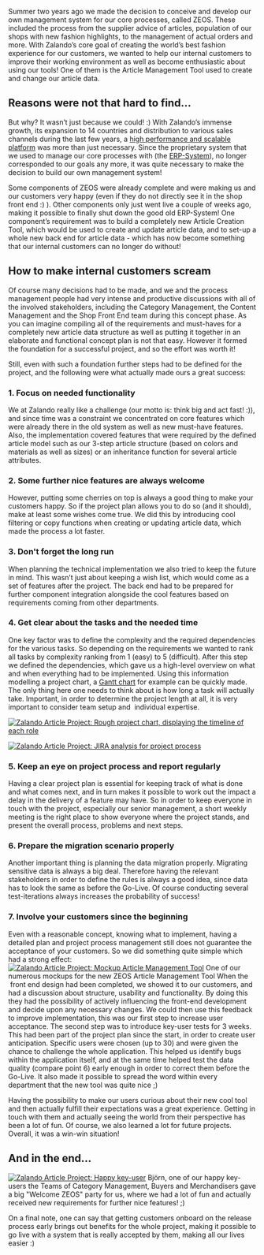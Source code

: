 <!--
.. title: A PM's view on building a ZEOS Article component
.. slug: a-pms-view-on-building-a-article-component
.. date: 2013-06-27 10:09:27
.. tags: Article,Article,Backend,Development,Development,Erp system,Internal customers,Key-user,Product management,Project management,Project planing,Reporting,Zalando
.. author: Artur Weber
.. image: articles_teaser.jpg
-->

Summer two years ago we made the
decision to conceive and develop our own management system for our core
processes, called ZEOS. These included the process from the supplier advice of
articles, population of our shops with new fashion highlights, to the
management of actual orders and more. With Zalando’s core goal of creating the
world’s best fashion experience for our customers, we wanted to help our
internal customers to improve their working environment as well as become
enthusiastic about using our tools! One of them is the Article Management Tool
used to create and change our article data.

<!-- TEASER_END -->

## Reasons were not that hard to find...

But why? It wasn’t just because we could! :) With Zalando’s immense growth, its expansion to 14 countries and distribution to various sales channels during the last few years, a [high performance and scalable platform](http://tech.zalando.com/platform/) was more than just necessary. Since the proprietary system that we used to manage our core processes with (the [ERP-System](http://en.wikipedia.org/wiki/Enterprise_resource_planning)), no longer corresponded to our goals any more, it was quite necessary to make the decision to build our own management system!

Some components of ZEOS were already complete and were making us and our customers very happy (even if they do not directly see it in the shop front end :) ). Other components only just went live a couple of weeks ago, making it possible to finally shut down the good old ERP-System! One component’s requirement was to build a completely new Article Creation Tool, which would be used to create and update article data, and to set-up a whole new back end for article data - which has now become something that our internal customers can no longer do without!

## How to make internal customers scream

Of course many decisions had to be made, and we and the process management people had very intense and productive discussions with all of the involved stakeholders, including the Category Management, the Content Management and the Shop Front End team during this concept phase. As you can imagine compiling all of the requirements and must-haves for a completely new article data structure as well as putting it together in an elaborate and functional concept plan is not that easy. However it formed the foundation for a successful project, and so the effort was worth it!

Still, even with such a foundation further steps had to be defined for the project, and the following were what actually made ours a great success: 

### 1. Focus on needed functionality
We at Zalando really like a challenge (our motto is: think big and act fast! :)), and since time was a constraint we concentrated on core features which were already there in the old system as well as new must-have features. Also, the implementation covered features that were required by the defined article model such as our 3-step article structure (based on colors and materials as well as sizes) or an inheritance function for several article attributes. 

### 2. Some further nice features are always welcome
However, putting some cherries on top is always a good thing to make your customers happy. So if the project plan allows you to do so (and it should), make at least some wishes come true. We did this by introducing cool filtering or copy functions when creating or updating article data, which made the process a lot faster. 

### 3. Don't forget the long run
When planning the technical implementation we also tried to keep the future in mind. This wasn’t just about keeping a wish list, which would come as a set of features after the project. The back end had to be prepared for further component integration alongside the cool features based on requirements coming from other departments. 

### 4. Get clear about the tasks and the needed time
One key factor was to define the complexity and the required dependencies for the various tasks. So depending on the requirements we wanted to rank all tasks by complexity ranking from 1 (easy) to 5 (difficult). After this step we defined the dependencies, which gave us a high-level overview on what and when everything had to be implemented. Using this information modelling a project chart, a [Gantt chart](http://en.wikipedia.org/wiki/Gantt_chart) for example can be quickly made. The only thing here one needs to think about is how long a task will actually take. Important, in order to determine the project length at all, it is very important to consider team setup and  individual expertise. 

[![Zalando Article Project: Rough project chart, displaying the timeline of each role](/files/2013/06/High-Level-Project-Chart.png)](/files/2013/06/High-Level-Project-Chart.png)

 [![Zalando Article Project: JIRA analysis for project process](/files/2013/06/JIRA_Analysis.png)](/files/2013/06/JIRA_Analysis.png)

### 5. Keep an eye on project process and report regularly
Having a clear project plan is essential for keeping track of what is done and what comes next, and in turn makes it possible to work out the impact a delay in the delivery of a feature may have. So in order to keep everyone in touch with the project, especially our senior management, a short weekly meeting is the right place to show everyone where the project stands, and present the overall process, problems and next steps. 

### 6. Prepare the migration scenario properly
Another important thing is planning the data migration properly. Migrating sensitive data is always a big deal. Therefore having the relevant stakeholders in order to define the rules is always a good idea, since data has to look the same as before the Go-Live. Of course conducting several test-iterations always increases the probability of success! 

### 7. Involve your customers since the beginning
Even with a reasonable concept, knowing what to implement, having a detailed plan and project process management still does not guarantee the acceptance of your customers. So we did something quite simple which had a strong effect: [![Zalando Article Project: Mockup Article Management Tool](/files/2013/06/Mockup-Create-new-Article.png)](/files/2013/06/Mockup-Create-new-Article.png) One of our numerous mockups for the new ZEOS Article Management Tool When the  front end design had been completed, we showed it to our customers, and had a discussion about structure, usability and functionality. By doing this they had the possibility of actively influencing the front-end development and decide upon any necessary changes. We could then use this feedback to improve implementation, this was our first step to increase user acceptance. The second step was to introduce key-user tests for 3 weeks. This had been part of the project plan since the start, in order to create user anticipation. Specific users were chosen (up to 30) and were given the chance to challenge the whole application. This helped us identify bugs within the application itself, and at the same time helped test the data quality (compare point 6) early enough in order to correct them before the Go-Live. It also made it possible to spread the word within every department that the new tool was quite nice ;) 

Having the possibility to make our users curious about their new cool tool and
then actually fulfill their expectations was a great experience. Getting in
touch with them and actually seeing the world from their perspective has been
a lot of fun. Of course, we also learned a lot for future projects. Overall,
it was a win-win situation!

## And in the end...

[![Zalando Article Project: Happy key-user](/files/2013/06/happy-Key-User.png)](/files/2013/06/happy-Key-User.png)
Björn, one of our happy key-users the Teams of Category
Management, Buyers and Merchandisers gave a big "Welcome ZEOS" party for us,
where we had a lot of fun and actually received new requirements for further
nice features! ;)

On a final note, one can say that getting customers onboard
on the release process early brings out benefits for the whole project, making
it possible to go live with a system that is really accepted by them, making
all our lives easier :)

